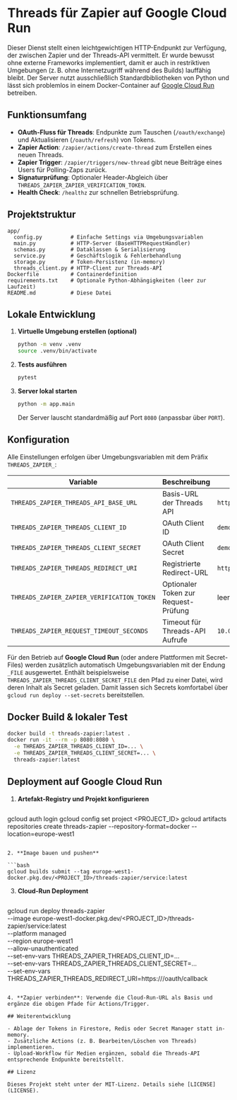 # Threads für Zapier auf Google Cloud Run

Dieser Dienst stellt einen leichtgewichtigen HTTP-Endpunkt zur Verfügung, der zwischen Zapier und der Threads-API vermittelt. Er wurde bewusst ohne externe Frameworks implementiert, damit er auch in restriktiven Umgebungen (z. B. ohne Internetzugriff während des Builds) lauffähig bleibt. Der Server nutzt ausschließlich Standardbibliotheken von Python und lässt sich problemlos in einem Docker-Container auf [Google Cloud Run](https://cloud.google.com/run) betreiben.

## Funktionsumfang

- **OAuth-Fluss für Threads**: Endpunkte zum Tauschen (`/oauth/exchange`) und Aktualisieren (`/oauth/refresh`) von Tokens.
- **Zapier Action**: `/zapier/actions/create-thread` zum Erstellen eines neuen Threads.
- **Zapier Trigger**: `/zapier/triggers/new-thread` gibt neue Beiträge eines Users für Polling-Zaps zurück.
- **Signaturprüfung**: Optionaler Header-Abgleich über `THREADS_ZAPIER_ZAPIER_VERIFICATION_TOKEN`.
- **Health Check**: `/healthz` zur schnellen Betriebsprüfung.

## Projektstruktur

```
app/
  config.py         # Einfache Settings via Umgebungsvariablen
  main.py           # HTTP-Server (BaseHTTPRequestHandler)
  schemas.py        # Dataklassen & Serialisierung
  service.py        # Geschäftslogik & Fehlerbehandlung
  storage.py        # Token-Persistenz (in-memory)
  threads_client.py # HTTP-Client zur Threads-API
Dockerfile          # Containerdefinition
requirements.txt    # Optionale Python-Abhängigkeiten (leer zur Laufzeit)
README.md           # Diese Datei
```

## Lokale Entwicklung

1. **Virtuelle Umgebung erstellen (optional)**

   ```bash
   python -m venv .venv
   source .venv/bin/activate
   ```

2. **Tests ausführen**

   ```bash
   pytest
   ```

3. **Server lokal starten**

   ```bash
   python -m app.main
   ```

   Der Server lauscht standardmäßig auf Port `8080` (anpassbar über `PORT`).

## Konfiguration

Alle Einstellungen erfolgen über Umgebungsvariablen mit dem Präfix `THREADS_ZAPIER_`:

| Variable | Beschreibung | Standardwert |
| --- | --- | --- |
| `THREADS_ZAPIER_THREADS_API_BASE_URL` | Basis-URL der Threads API | `https://graph.threads.net` |
| `THREADS_ZAPIER_THREADS_CLIENT_ID` | OAuth Client ID | `demo-client-id` |
| `THREADS_ZAPIER_THREADS_CLIENT_SECRET` | OAuth Client Secret | `demo-client-secret` |
| `THREADS_ZAPIER_THREADS_REDIRECT_URI` | Registrierte Redirect-URL | `https://example.com/oauth/callback` |
| `THREADS_ZAPIER_ZAPIER_VERIFICATION_TOKEN` | Optionaler Token zur Request-Prüfung | leer |
| `THREADS_ZAPIER_REQUEST_TIMEOUT_SECONDS` | Timeout für Threads-API Aufrufe | `10.0` |

Für den Betrieb auf **Google Cloud Run** (oder andere Plattformen mit Secret-Files) werden zusätzlich automatisch Umgebungsvariablen mit der Endung `_FILE` ausgewertet. Enthält beispielsweise `THREADS_ZAPIER_THREADS_CLIENT_SECRET_FILE` den Pfad zu einer Datei, wird deren Inhalt als Secret geladen. Damit lassen sich Secrets komfortabel über `gcloud run deploy --set-secrets` bereitstellen.

## Docker Build & lokaler Test

```bash
docker build -t threads-zapier:latest .
docker run -it --rm -p 8080:8080 \
  -e THREADS_ZAPIER_THREADS_CLIENT_ID=... \
  -e THREADS_ZAPIER_THREADS_CLIENT_SECRET=... \
  threads-zapier:latest
```

## Deployment auf Google Cloud Run

1. **Artefakt-Registry und Projekt konfigurieren**

   ```bash
gcloud auth login
gcloud config set project <PROJECT_ID>
gcloud artifacts repositories create threads-zapier --repository-format=docker --location=europe-west1
   ```

2. **Image bauen und pushen**

   ```bash
gcloud builds submit --tag europe-west1-docker.pkg.dev/<PROJECT_ID>/threads-zapier/service:latest
   ```

3. **Cloud-Run Deployment**

   ```bash
gcloud run deploy threads-zapier \
  --image europe-west1-docker.pkg.dev/<PROJECT_ID>/threads-zapier/service:latest \
  --platform managed \
  --region europe-west1 \
  --allow-unauthenticated \
  --set-env-vars THREADS_ZAPIER_THREADS_CLIENT_ID=... \
  --set-env-vars THREADS_ZAPIER_THREADS_CLIENT_SECRET=... \
  --set-env-vars THREADS_ZAPIER_THREADS_REDIRECT_URI=https://<DOMAIN>/oauth/callback
   ```

4. **Zapier verbinden**: Verwende die Cloud-Run-URL als Basis und ergänze die obigen Pfade für Actions/Trigger.

## Weiterentwicklung

- Ablage der Tokens in Firestore, Redis oder Secret Manager statt in-memory.
- Zusätzliche Actions (z. B. Bearbeiten/Löschen von Threads) implementieren.
- Upload-Workflow für Medien ergänzen, sobald die Threads-API entsprechende Endpunkte bereitstellt.

## Lizenz

Dieses Projekt steht unter der MIT-Lizenz. Details siehe [LICENSE](LICENSE).

